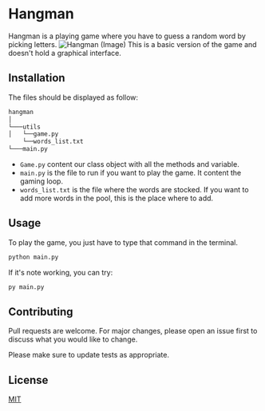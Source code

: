# Hangman

Hangman is a playing game where you have to guess a random word by picking letters. 
![Hangman (Image)](https://encrypted-tbn0.gstatic.com/images?q=tbn:ANd9GcRUHTIeLzURMGGPk6nHZrUeqMQtR9FUrqfFCQ&usqp=CAU) 
This is a basic version of the game and doesn't hold a graphical interface. 

## Installation

The files should be displayed as follow: 
```bash
hangman
│
└───utils
│   └──game.py
    └──words_list.txt
└───main.py
```
- `Game.py` content our class object with all the methods and variable. 
- `main.py` is the file to run if you want to play the game. It content the gaming loop. 
- `words_list.txt` is the file where the words are stocked. If you want to add more words in the pool, this is the place where to add. 

## Usage

To play the game, you just have to type that command in the terminal. 

```bash
python main.py
```
If it's note working, you can try:

```bash
py main.py
```
## Contributing
Pull requests are welcome. For major changes, please open an issue first to discuss what you would like to change.

Please make sure to update tests as appropriate.

## License
[MIT](https://choosealicense.com/licenses/mit/)